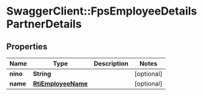 # SwaggerClient::FpsEmployeeDetailsPartnerDetails

## Properties
Name | Type | Description | Notes
------------ | ------------- | ------------- | -------------
**nino** | **String** |  | [optional] 
**name** | [**RtiEmployeeName**](RtiEmployeeName.md) |  | [optional] 

